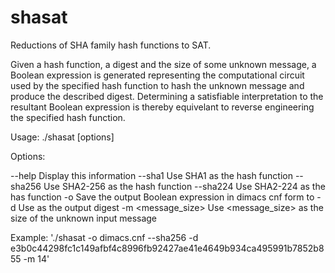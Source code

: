 # shasat
Reductions of SHA family hash functions to SAT.

Given a hash function, a digest and the size of some unknown message, a Boolean expression is generated representing the computational circuit used by the specified hash function to hash the unknown message and produce the described digest. Determining a satisfiable interpretation to the resultant Boolean expression is thereby equivelant to reverse engineering the specified hash function.

Usage: ./shasat [options]

Options:

  --help		Display this information
  --sha1		Use SHA1 as the hash function
  --sha256		Use SHA2-256 as the hash function
  --sha224		Use SHA2-224 as the has function
  -o <file>		Save the output Boolean expression in dimacs cnf form to <file>
  -d <digest>		Use <digest> as the output digest
  -m <message_size>	Use <message_size> as the size of the unknown input message

Example: './shasat -o dimacs.cnf --sha256 -d e3b0c44298fc1c149afbf4c8996fb92427ae41e4649b934ca495991b7852b855 -m 14'
